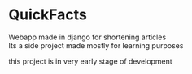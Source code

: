 # QuickFacts
Webapp made in django for shortening articles                     
Its a side project made mostly for learning purposes


this project is in very early stage of development
